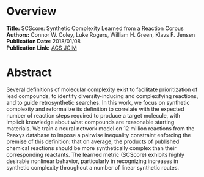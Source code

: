 # Overview
**Title:** SCScore: Synthetic Complexity Learned from a Reaction Corpus<br>
**Authors:** Connor W. Coley, Luke Rogers, William H. Green, Klavs F. Jensen<br>
**Publication Date:** 2018/01/08<br>
**Publication Link:** [ACS JCIM](https://pubs.acs.org/doi/10.1021/acs.jcim.7b00622)


# Abstract
Several definitions of molecular complexity exist to facilitate prioritization of lead compounds, to identify
diversity-inducing and complexifying reactions, and to guide retrosynthetic searches. In this work, we focus on
synthetic complexity and reformalize its definition to correlate with the expected number of reaction steps required to
produce a target molecule, with implicit knowledge about what compounds are reasonable starting materials. We train a
neural network model on 12 million reactions from the Reaxys database to impose a pairwise inequality constraint
enforcing the premise of this definition: that on average, the products of published chemical reactions should be more
synthetically complex than their corresponding reactants. The learned metric (SCScore) exhibits highly desirable
nonlinear behavior, particularly in recognizing increases in synthetic complexity throughout a number of linear
synthetic routes.

